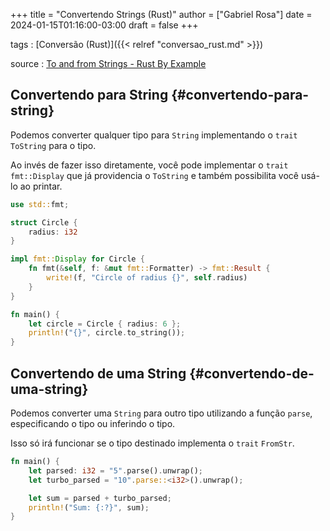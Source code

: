 +++
title = "Convertendo Strings (Rust)"
author = ["Gabriel Rosa"]
date = 2024-01-15T01:16:00-03:00
draft = false
+++

tags
: [Conversão (Rust)]({{< relref "conversao_rust.md" >}})

source
: [To and from Strings - Rust By Example](https://doc.rust-lang.org/stable/rust-by-example/conversion/string.html)


## Convertendo para String {#convertendo-para-string}

Podemos converter qualquer tipo para `String` implementando o `trait` `ToString` para o tipo.

Ao invés de fazer isso diretamente, você pode implementar o `trait` `fmt::Display` que já providencia o `ToString` e também possibilita você usá-lo ao printar.

```rust
use std::fmt;

struct Circle {
    radius: i32
}

impl fmt::Display for Circle {
    fn fmt(&self, f: &mut fmt::Formatter) -> fmt::Result {
        write!(f, "Circle of radius {}", self.radius)
    }
}

fn main() {
    let circle = Circle { radius: 6 };
    println!("{}", circle.to_string());
}
```


## Convertendo de uma String {#convertendo-de-uma-string}

Podemos converter uma `String` para outro tipo utilizando a função `parse`, especificando o tipo ou inferindo o tipo.

Isso só irá funcionar se o tipo destinado implementa o `trait` `FromStr`.

```rust
fn main() {
    let parsed: i32 = "5".parse().unwrap();
    let turbo_parsed = "10".parse::<i32>().unwrap();

    let sum = parsed + turbo_parsed;
    println!("Sum: {:?}", sum);
}
```
